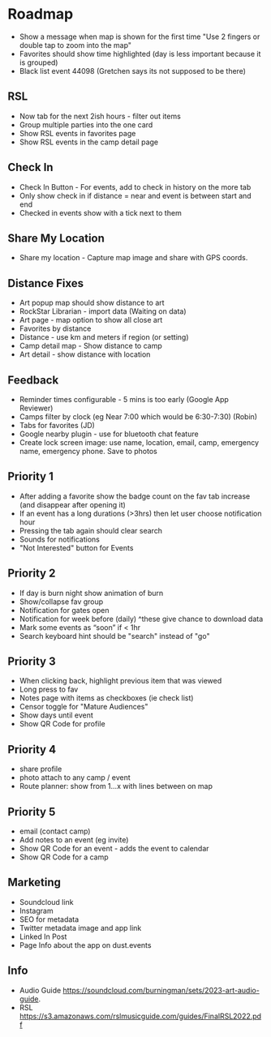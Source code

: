 
# Roadmap

- Show a message when map is shown for the first time "Use 2 fingers or double tap to zoom into the map"
- Favorites should show time highlighted (day is less important because it is grouped)
- Black list event 44098 (Gretchen says its not supposed to be there)

## RSL
- Now tab for the next 2ish hours - filter out items
- Group multiple parties into the one card
- Show RSL events in favorites page
- Show RSL events in the camp detail page


## Check In
- Check In Button - For events, add to check in history on the more tab
- Only show check in if distance = near and event is between start and end
- Checked in events show with a tick next to them

## Share My Location
- Share my location - Capture map image and share with GPS coords.

## Distance Fixes
- Art popup map should show distance to art
- RockStar Librarian - import data (Waiting on data)
- Art page - map option to show all close art
- Favorites by distance
- Distance - use km and meters if region (or setting)
- Camp detail map - Show distance to camp
- Art detail - show distance with location

## Feedback
- Reminder times configurable - 5 mins is too early (Google App Reviewer)
- Camps filter by clock (eg Near 7:00 which would be 6:30-7:30) (Robin)
- Tabs for favorites (JD)
- Google nearby plugin - use for bluetooth chat feature
- Create lock screen image: use name, location, email, camp, emergency name, emergency phone. Save to photos

## Priority 1
- After adding a favorite show the badge count on the fav tab increase (and disappear after opening it)
- If an event has a long durations (>3hrs) then let user choose notification hour
- Pressing the tab again should clear search
- Sounds for notifications
- "Not Interested" button for Events

## Priority 2
- If day is burn night show animation of burn
- Show/collapse fav group
- Notification for gates open
- Notification for week before (daily) ^these give chance to download data
- Mark some events as “soon” if < 1hr
- Search keyboard hint should be "search" instead of "go"

## Priority 3
- When clicking back, highlight previous item that was viewed
- Long press to fav
- Notes page with items as checkboxes (ie check list)
- Censor toggle for "Mature Audiences"
- Show days until event
- Show QR Code for profile

## Priority 4
- share profile
- photo attach to any camp / event
- Route planner: show from 1...x with lines between on map

## Priority 5
- email (contact camp)
- Add notes to an event (eg invite)
- Show QR Code for an event - adds the event to calendar
- Show QR Code for a camp

## Marketing
- Soundcloud link
- Instagram
- SEO for metadata
- Twitter metadata image and app link
- Linked In Post
- Page Info about the app on dust.events

## Info
- Audio Guide https://soundcloud.com/burningman/sets/2023-art-audio-guide.
- RSL https://s3.amazonaws.com/rslmusicguide.com/guides/FinalRSL2022.pdf